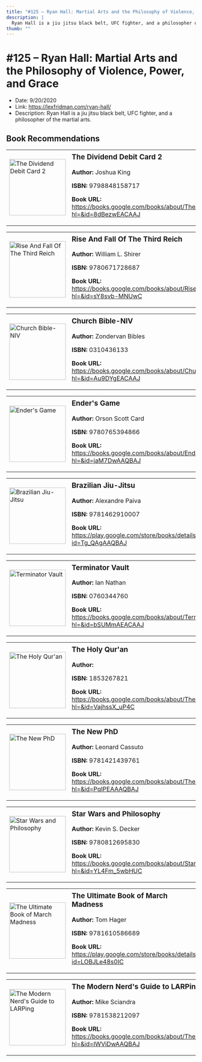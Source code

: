 ```yaml
---
title: "#125 – Ryan Hall: Martial Arts and the Philosophy of Violence, Power, and Grace"
description: |
  Ryan Hall is a jiu jitsu black belt, UFC fighter, and a philosopher of the martial arts."
thumb: ""
---
```


# #125 – Ryan Hall: Martial Arts and the Philosophy of Violence, Power, and Grace

  - Date: 9/20/2020
  - Link: https://lexfridman.com/ryan-hall/
  - Description: Ryan Hall is a jiu jitsu black belt, UFC fighter, and a philosopher of the martial arts.

## Book Recommendations

<table style="border: none;"><tr style="border: none;"><td style="border: none;"><img src="https://books.google.com/books/content?id=8dBezwEACAAJ&printsec=frontcover&img=1&zoom=1&source=gbs_api" alt="The Dividend Debit Card 2" width="150" style="vertical-align: top;"></td><td style="border: none; vertical-align: top;"><h3 style='margin-top: 5'>The Dividend Debit Card 2</h3><p><strong>Author:</strong> Joshua King</p><p><strong>ISBN:</strong> 9798848158717</p><p><strong>Book URL:</strong> <a href="https://books.google.com/books/about/The_Dividend_Debit_Card_2.html?hl=&id=8dBezwEACAAJ">https://books.google.com/books/about/The_Dividend_Debit_Card_2.html?hl=&id=8dBezwEACAAJ</a></p></td></tr></table>
<table style="border: none;"><tr style="border: none;"><td style="border: none;"><img src="https://books.google.com/books/content?id=sY8svb-MNUwC&printsec=frontcover&img=1&zoom=1&edge=curl&source=gbs_api" alt="Rise And Fall Of The Third Reich" width="150" style="vertical-align: top;"></td><td style="border: none; vertical-align: top;"><h3 style='margin-top: 5'>Rise And Fall Of The Third Reich</h3><p><strong>Author:</strong> William L. Shirer</p><p><strong>ISBN:</strong> 9780671728687</p><p><strong>Book URL:</strong> <a href="https://books.google.com/books/about/Rise_And_Fall_Of_The_Third_Reich.html?hl=&id=sY8svb-MNUwC">https://books.google.com/books/about/Rise_And_Fall_Of_The_Third_Reich.html?hl=&id=sY8svb-MNUwC</a></p></td></tr></table>
<table style="border: none;"><tr style="border: none;"><td style="border: none;"><img src="https://books.google.com/books/content?id=Au9DYgEACAAJ&printsec=frontcover&img=1&zoom=1&source=gbs_api" alt="Church Bible-NIV" width="150" style="vertical-align: top;"></td><td style="border: none; vertical-align: top;"><h3 style='margin-top: 5'>Church Bible-NIV</h3><p><strong>Author:</strong> Zondervan Bibles</p><p><strong>ISBN:</strong> 0310436133</p><p><strong>Book URL:</strong> <a href="https://books.google.com/books/about/Church_Bible_NIV.html?hl=&id=Au9DYgEACAAJ">https://books.google.com/books/about/Church_Bible_NIV.html?hl=&id=Au9DYgEACAAJ</a></p></td></tr></table>
<table style="border: none;"><tr style="border: none;"><td style="border: none;"><img src="https://books.google.com/books/content?id=jaM7DwAAQBAJ&printsec=frontcover&img=1&zoom=1&edge=curl&source=gbs_api" alt="Ender's Game" width="150" style="vertical-align: top;"></td><td style="border: none; vertical-align: top;"><h3 style='margin-top: 5'>Ender's Game</h3><p><strong>Author:</strong> Orson Scott Card</p><p><strong>ISBN:</strong> 9780765394866</p><p><strong>Book URL:</strong> <a href="https://books.google.com/books/about/Ender_s_Game.html?hl=&id=jaM7DwAAQBAJ">https://books.google.com/books/about/Ender_s_Game.html?hl=&id=jaM7DwAAQBAJ</a></p></td></tr></table>
<table style="border: none;"><tr style="border: none;"><td style="border: none;"><img src="https://books.google.com/books/content?id=Tg_QAgAAQBAJ&printsec=frontcover&img=1&zoom=1&edge=curl&source=gbs_api" alt="Brazilian Jiu-Jitsu" width="150" style="vertical-align: top;"></td><td style="border: none; vertical-align: top;"><h3 style='margin-top: 5'>Brazilian Jiu-Jitsu</h3><p><strong>Author:</strong> Alexandre Paiva</p><p><strong>ISBN:</strong> 9781462910007</p><p><strong>Book URL:</strong> <a href="https://play.google.com/store/books/details?id=Tg_QAgAAQBAJ">https://play.google.com/store/books/details?id=Tg_QAgAAQBAJ</a></p></td></tr></table>
<table style="border: none;"><tr style="border: none;"><td style="border: none;"><img src="https://books.google.com/books/content?id=bSUMmAEACAAJ&printsec=frontcover&img=1&zoom=1&source=gbs_api" alt="Terminator Vault" width="150" style="vertical-align: top;"></td><td style="border: none; vertical-align: top;"><h3 style='margin-top: 5'>Terminator Vault</h3><p><strong>Author:</strong> Ian Nathan</p><p><strong>ISBN:</strong> 0760344760</p><p><strong>Book URL:</strong> <a href="https://books.google.com/books/about/Terminator_Vault.html?hl=&id=bSUMmAEACAAJ">https://books.google.com/books/about/Terminator_Vault.html?hl=&id=bSUMmAEACAAJ</a></p></td></tr></table>
<table style="border: none;"><tr style="border: none;"><td style="border: none;"><img src="https://books.google.com/books/content?id=VajhssX_uP4C&printsec=frontcover&img=1&zoom=1&edge=curl&source=gbs_api" alt="The Holy Qur'an" width="150" style="vertical-align: top;"></td><td style="border: none; vertical-align: top;"><h3 style='margin-top: 5'>The Holy Qur'an</h3><p><strong>Author:</strong> </p><p><strong>ISBN:</strong> 1853267821</p><p><strong>Book URL:</strong> <a href="https://books.google.com/books/about/The_Holy_Qur_an.html?hl=&id=VajhssX_uP4C">https://books.google.com/books/about/The_Holy_Qur_an.html?hl=&id=VajhssX_uP4C</a></p></td></tr></table>
<table style="border: none;"><tr style="border: none;"><td style="border: none;"><img src="https://books.google.com/books/content?id=PqIPEAAAQBAJ&printsec=frontcover&img=1&zoom=1&edge=curl&source=gbs_api" alt="The New PhD" width="150" style="vertical-align: top;"></td><td style="border: none; vertical-align: top;"><h3 style='margin-top: 5'>The New PhD</h3><p><strong>Author:</strong> Leonard Cassuto</p><p><strong>ISBN:</strong> 9781421439761</p><p><strong>Book URL:</strong> <a href="https://books.google.com/books/about/The_New_PhD.html?hl=&id=PqIPEAAAQBAJ">https://books.google.com/books/about/The_New_PhD.html?hl=&id=PqIPEAAAQBAJ</a></p></td></tr></table>
<table style="border: none;"><tr style="border: none;"><td style="border: none;"><img src="https://books.google.com/books/content?id=YL4Fm_5wbHUC&printsec=frontcover&img=1&zoom=1&edge=curl&source=gbs_api" alt="Star Wars and Philosophy" width="150" style="vertical-align: top;"></td><td style="border: none; vertical-align: top;"><h3 style='margin-top: 5'>Star Wars and Philosophy</h3><p><strong>Author:</strong> Kevin S. Decker</p><p><strong>ISBN:</strong> 9780812695830</p><p><strong>Book URL:</strong> <a href="https://books.google.com/books/about/Star_Wars_and_Philosophy.html?hl=&id=YL4Fm_5wbHUC">https://books.google.com/books/about/Star_Wars_and_Philosophy.html?hl=&id=YL4Fm_5wbHUC</a></p></td></tr></table>
<table style="border: none;"><tr style="border: none;"><td style="border: none;"><img src="https://books.google.com/books/content?id=LOBJLe48s0IC&printsec=frontcover&img=1&zoom=1&edge=curl&source=gbs_api" alt="The Ultimate Book of March Madness" width="150" style="vertical-align: top;"></td><td style="border: none; vertical-align: top;"><h3 style='margin-top: 5'>The Ultimate Book of March Madness</h3><p><strong>Author:</strong> Tom Hager</p><p><strong>ISBN:</strong> 9781610586689</p><p><strong>Book URL:</strong> <a href="https://play.google.com/store/books/details?id=LOBJLe48s0IC">https://play.google.com/store/books/details?id=LOBJLe48s0IC</a></p></td></tr></table>
<table style="border: none;"><tr style="border: none;"><td style="border: none;"><img src="https://books.google.com/books/content?id=IWViDwAAQBAJ&printsec=frontcover&img=1&zoom=1&edge=curl&source=gbs_api" alt="The Modern Nerd's Guide to LARPing" width="150" style="vertical-align: top;"></td><td style="border: none; vertical-align: top;"><h3 style='margin-top: 5'>The Modern Nerd's Guide to LARPing</h3><p><strong>Author:</strong> Mike Sciandra</p><p><strong>ISBN:</strong> 9781538212097</p><p><strong>Book URL:</strong> <a href="https://books.google.com/books/about/The_Modern_Nerd_s_Guide_to_LARPing.html?hl=&id=IWViDwAAQBAJ">https://books.google.com/books/about/The_Modern_Nerd_s_Guide_to_LARPing.html?hl=&id=IWViDwAAQBAJ</a></p></td></tr></table>
